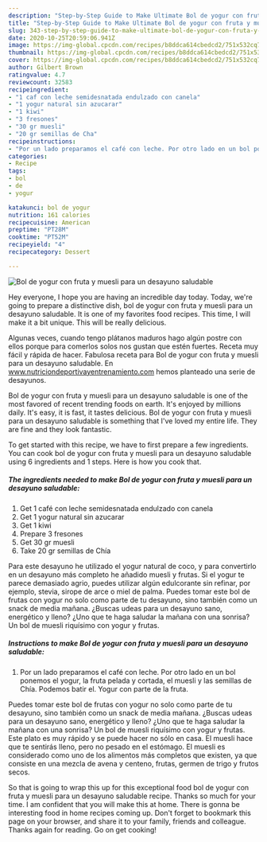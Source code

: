 ```yaml
---
description: "Step-by-Step Guide to Make Ultimate Bol de yogur con fruta y muesli para un desayuno saludable"
title: "Step-by-Step Guide to Make Ultimate Bol de yogur con fruta y muesli para un desayuno saludable"
slug: 343-step-by-step-guide-to-make-ultimate-bol-de-yogur-con-fruta-y-muesli-para-un-desayuno-saludable
date: 2020-10-25T20:59:06.941Z
image: https://img-global.cpcdn.com/recipes/b8ddca614cbedcd2/751x532cq70/bol-de-yogur-con-fruta-y-muesli-para-un-desayuno-saludable-foto-principal.jpg
thumbnail: https://img-global.cpcdn.com/recipes/b8ddca614cbedcd2/751x532cq70/bol-de-yogur-con-fruta-y-muesli-para-un-desayuno-saludable-foto-principal.jpg
cover: https://img-global.cpcdn.com/recipes/b8ddca614cbedcd2/751x532cq70/bol-de-yogur-con-fruta-y-muesli-para-un-desayuno-saludable-foto-principal.jpg
author: Gilbert Brown
ratingvalue: 4.7
reviewcount: 32583
recipeingredient:
- "1 caf con leche semidesnatada endulzado con canela"
- "1 yogur natural sin azucarar"
- "1 kiwi"
- "3 fresones"
- "30 gr muesli"
- "20 gr semillas de Cha"
recipeinstructions:
- "Por un lado preparamos el café con leche. Por otro lado en un bol ponemos el yogur, la fruta pelada y cortada, el muesli y las semillas de Chía. Podemos batir el. Yogur con parte de la fruta."
categories:
- Recipe
tags:
- bol
- de
- yogur

katakunci: bol de yogur 
nutrition: 161 calories
recipecuisine: American
preptime: "PT28M"
cooktime: "PT52M"
recipeyield: "4"
recipecategory: Dessert

---
```



![Bol de yogur con fruta y muesli para un desayuno saludable](https://img-global.cpcdn.com/recipes/b8ddca614cbedcd2/751x532cq70/bol-de-yogur-con-fruta-y-muesli-para-un-desayuno-saludable-foto-principal.jpg)

Hey everyone, I hope you are having an incredible day today. Today, we're going to prepare a distinctive dish, bol de yogur con fruta y muesli para un desayuno saludable. It is one of my favorites food recipes. This time, I will make it a bit unique. This will be really delicious.

Algunas veces, cuando tengo plátanos maduros hago algún postre con ellos porque para comerlos solos nos gustan que estén fuertes. Receta muy fácil y rápida de hacer. Fabulosa receta para Bol de yogur con fruta y muesli para un desayuno saludable. En www.nutriciondeportivayentrenamiento.com hemos planteado una serie de desayunos.

Bol de yogur con fruta y muesli para un desayuno saludable is one of the most favored of recent trending foods on earth. It's enjoyed by millions daily. It's easy, it is fast, it tastes delicious. Bol de yogur con fruta y muesli para un desayuno saludable is something that I've loved my entire life. They are fine and they look fantastic.


To get started with this recipe, we have to first prepare a few ingredients. You can cook bol de yogur con fruta y muesli para un desayuno saludable using 6 ingredients and 1 steps. Here is how you cook that.

<!--inarticleads1-->

##### The ingredients needed to make Bol de yogur con fruta y muesli para un desayuno saludable:

1. Get 1 café con leche semidesnatada endulzado con canela
1. Get 1 yogur natural sin azucarar
1. Get 1 kiwi
1. Prepare 3 fresones
1. Get 30 gr muesli
1. Take 20 gr semillas de Chía


Para este desayuno he utilizado el yogur natural de coco, y para convertirlo en un desayuno más completo he añadido muesli y frutas. Si el yogur te parece demasiado agrio, puedes utilizar algún edulcorante sin refinar, por ejemplo, stevia, sirope de arce o miel de palma. Puedes tomar este bol de frutas con yogur no solo como parte de tu desayuno, sino también como un snack de media mañana. ¿Buscas udeas para un desayuno sano, energético y lleno? ¿Uno que te haga saludar la mañana con una sonrisa? Un bol de muesli riquísimo con yogur y frutas. 

<!--inarticleads2-->

##### Instructions to make Bol de yogur con fruta y muesli para un desayuno saludable:

1. Por un lado preparamos el café con leche. Por otro lado en un bol ponemos el yogur, la fruta pelada y cortada, el muesli y las semillas de Chía. Podemos batir el. Yogur con parte de la fruta.


Puedes tomar este bol de frutas con yogur no solo como parte de tu desayuno, sino también como un snack de media mañana. ¿Buscas udeas para un desayuno sano, energético y lleno? ¿Uno que te haga saludar la mañana con una sonrisa? Un bol de muesli riquísimo con yogur y frutas. Este plato es muy rápido y se puede hacer no sólo en casa. El muesli hace que te sentirás lleno, pero no pesado en el estómago. El muesli es considerado como uno de los alimentos más completos que existen, ya que consiste en una mezcla de avena y centeno, frutas, germen de trigo y frutos secos. 

So that is going to wrap this up for this exceptional food bol de yogur con fruta y muesli para un desayuno saludable recipe. Thanks so much for your time. I am confident that you will make this at home. There is gonna be interesting food in home recipes coming up. Don't forget to bookmark this page on your browser, and share it to your family, friends and colleague. Thanks again for reading. Go on get cooking!
